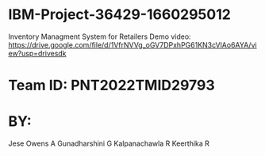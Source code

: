 # IBM-Project-36429-1660295012
Inventory Managment System for Retailers
Demo video: https://drive.google.com/file/d/1VfrNVVg_oGV7DPxhPG61KN3cVlAo6AYA/view?usp=drivesdk
# Team ID: PNT2022TMID29793
# BY:
Jese Owens A
Gunadharshini G
Kalpanachawla R
Keerthika R
